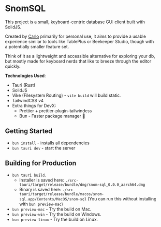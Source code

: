 # SnomSQL

This project is a small, keyboard-centric database GUI client built with SolidJS.

Created by [Carlo](https://github.com/blankeos) primarily for personal use, it aims to provide a usable experience similar to tools like TablePlus or Beekeeper Studio, though with a potentially smaller feature set.

Think of it as a lightweight and accessible alternative for exploring your db, but mostly made for keyboard nerds that like to breeze through the editor quickly.

**Technologies Used**:

- Tauri (Rust)
- SolidJS
- Vike (Filesystem Routing) - `vite build` will build static.
- TailwindCSS v4
- Extra things for DevX:
  - Prettier + prettier-plugin-tailwindcss
  - Bun - Faster package manager 🥳

## Getting Started

- `bun install` - installs all dependencies
- `bun tauri dev` - start the server

## Building for Production

- `bun tauri build`.
  - Installer is saved here: `./src-tauri/target/release/bundle/dmg/snom-sql_0.0.0_aarch64.dmg`
  - Binary is saved here: `./src-tauri/target/release/bundle/macos/snom-sql.app/Contents/MacOS/snom-sql` (You can run this without installing with `bun preview-mac`)
- `bun preview-mac` - Try the build on Mac.
- `bun preview-win` - Try the build on Windows.
- `bun preview-linux` - Try the build on Linux.

